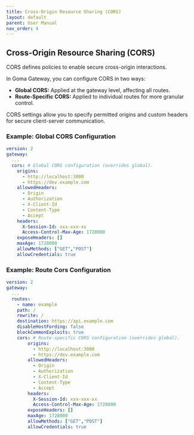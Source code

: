 ```yaml
---
title: Cross-Origin Resource Sharing (CORS)
layout: default
parent: User Manual
nav_order: 4
---
```



## Cross-Origin Resource Sharing (CORS)

CORS defines policies to enable secure cross-origin interactions.

In Goma Gateway, you can configure CORS in two ways:
- **Global CORS:** Applied at the gateway level, affecting all routes.
- **Route-Specific CORS:** Applied to individual routes for more granular control.

CORS settings allow you to specify permitted origins and custom headers for secure client-server communication.

### Example: Global CORS Configuration

```yaml
version: 2
gateway:
  ...
  cors: # Global CORS configuration (overrides global).
    origins:
      - http://localhost:3000
      - https://dev.example.com
    allowedHeaders:
      - Origin
      - Authorization
      - X-Client-Id
      - Content-Type
      - Accept
    headers:
      X-Session-Id: xxx-xxx-xx
      Access-Control-Max-Age: 1728000
    exposeHeaders: []
    maxAge: 1728000
    allowMethods: ["GET","POST"]
    allowCredentials: true
```

### Example: Route Cors Configuration
```yaml
version: 2
gateway:
  ...
  routes:
    - name: example
    path: /
    rewrite: /
    destination: https://api.example.com
    disableHostFording: false
    blockCommonExploits: true
    cors: # Route-specific CORS configuration (overrides global).
        origins:
          - http://localhost:3000
          - https://dev.example.com
        allowedHeaders:
          - Origin
          - Authorization
          - X-Client-Id
          - Content-Type
          - Accept
        headers:
          X-Session-Id: xxx-xxx-xx
          Access-Control-Max-Age: 1728000
        exposeHeaders: []
        maxAge: 1728000
        allowMethods: ["GET","POST"]
        allowCredentials: true
```